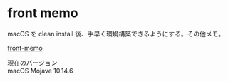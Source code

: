 # front memo

macOS を clean install 後、手早く環境構築できるようにする。その他メモ。

[front-memo](front-memo)

現在のバージョン  
macOS Mojave 10.14.6
